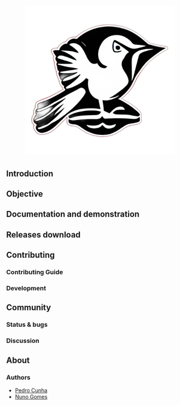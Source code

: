 <h1 align="center">
  <img src="./.github/img/logo.png" alt="Apus" width="400" height="400">
</h1>

## Introduction

## Objective

## Documentation and demonstration

## Releases download

## Contributing

### Contributing Guide

### Development

## Community

### Status & bugs

### Discussion

## About

### Authors
- [Pedro Cunha](https://github.com/cunhaac)</br>
- [Nuno Gomes](https://github.com/ndgomes)
